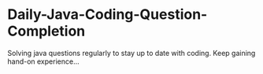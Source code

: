 # Daily-Java-Coding-Question-Completion
Solving java questions regularly to stay up to date with coding. Keep gaining hand-on experience...
